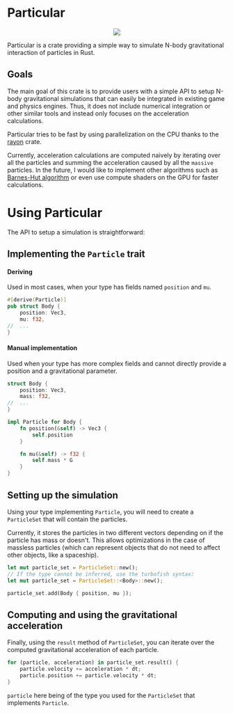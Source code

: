 # Particular
 
<p align="center">
  <img src="./particular_5000_bodies.gif">
</p>
 
Particular is a crate providing a simple way to simulate N-body gravitational interaction of particles in Rust.

## Goals
The main goal of this crate is to provide users with a simple API to setup N-body gravitational simulations that can easily be integrated in existing game and physics engines. Thus, it does not include numerical integration or other similar tools and instead only focuses on the acceleration calculations.

Particular tries to be fast by using parallelization on the CPU thanks to the [rayon](https://github.com/rayon-rs/rayon) crate.

Currently, acceleration calculations are computed naively by iterating over all the particles and summing the acceleration caused by all the `massive` particles. In the future, I would like to implement other algorithms such as [Barnes-Hut algorithm](https://en.wikipedia.org/wiki/Barnes%E2%80%93Hut_simulation) or even use compute shaders on the GPU for faster calculations.

# Using Particular

The API to setup a simulation is straightforward:

## Implementing the `Particle` trait
#### Deriving

Used in most cases, when your type has fields named `position` and `mu`.
```rust
#[derive(Particle)]
pub struct Body {
    position: Vec3,
    mu: f32,
//  ...
}
```
#### Manual implementation

Used when your type has more complex fields and cannot directly provide a position and a gravitational parameter.
```rust
struct Body {
    position: Vec3,
    mass: f32,
//  ...
}

impl Particle for Body {
    fn position(&self) -> Vec3 {
        self.position
    }

    fn mu(&self) -> f32 {
        self.mass * G
    }
}
```
## Setting up the simulation
Using your type implementing `Particle`, you will need to create a `ParticleSet` that will contain the particles.

Currently, it stores the particles in two different vectors depending on if the particle has mass or doesn't. This allows optimizations in the case of massless particles (which can represent objects that do not need to affect other objects, like a spaceship).
```rust
let mut particle_set = ParticleSet::new();
// If the type cannot be inferred, use the turbofish syntax:
let mut particle_set = ParticleSet::<Body>::new();

particle_set.add(Body { position, mu });
```
## Computing and using the gravitational acceleration
Finally, using the `result` method of `ParticleSet`, you can iterate over the computed gravitational acceleration of each particle.
```rust
for (particle, acceleration) in particle_set.result() {
    particle.velocity += acceleration * dt;
    particle.position += particle.velocity * dt;
}
```
`particle` here being of the type you used for the `ParticleSet` that implements `Particle`.
